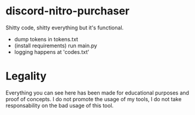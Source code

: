 # discord-nitro-purchaser
Shitty code, shitty everything but it's functional.
  - dump tokens in tokens.txt
  - (install requirements) run main.py
  - logging happens at 'codes.txt'

# Legality

Everything you can see here has been made for educational purposes and proof of concepts. I do not promote the usage of my tools, I do not take responsability on the bad usage of this tool.
